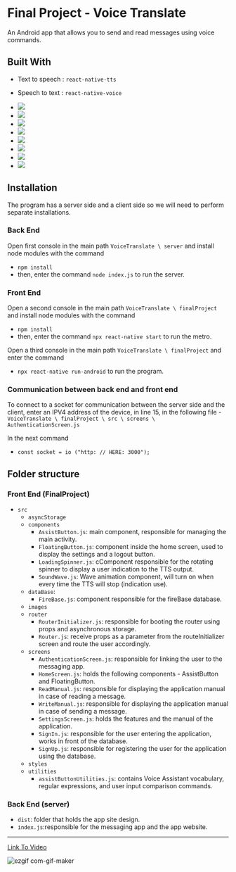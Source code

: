 Final Project - Voice Translate
==============================
An Android app that allows you to send and read messages using voice commands.

## Built With

- Text to speech : `react-native-tts`

- Speech to text : `react-native-voice`

 * <img src="https://img.shields.io/badge/React_Native-20232A?style=for-the-badge&logo=react&logoColor=61DAFB"/>
 * <img src="https://img.shields.io/badge/firebase-ffca28?style=for-the-badge&logo=firebase&logoColor=black"/>
 * <img src="https://img.shields.io/badge/Heroku-430098?style=for-the-badge&logo=heroku&logoColor=white"/>
 * <img src="https://img.shields.io/badge/WhatsApp-25D366?style=for-the-badge&logo=whatsapp&logoColor=white"/>
 * <img src="https://img.shields.io/badge/Node.js-339933?style=for-the-badge&logo=nodedotjs&logoColor=white"/>
 * <img src="https://img.shields.io/badge/Android-3DDC84?style=for-the-badge&logo=android&logoColor=white"/>    
 * <img src="https://img.shields.io/badge/Express.js-000000?style=for-the-badge&logo=express&logoColor=white"/> 
 * <img src="https://img.shields.io/badge/Socket.io-010101?&style=for-the-badge&logo=Socket.io&logoColor=white"/>
    
    
## Installation

The program has a server side and a client side so we will need to perform separate installations.

### Back End 

Open first console in the main path `VoiceTranslate \ server` and install node modules with the command 
- `npm install` 
- then, enter the command `node index.js` to run the server.

### Front End 

Open a second console in the main path `VoiceTranslate \ finalProject` and install node modules with the command
- `npm install `
- then, enter the command `npx react-native start` to run the metro.

Open a third console in the main path `VoiceTranslate \ finalProject`
and enter the command 
- `npx react-native run-android` to run the program.

### Communication between back end and front end

To connect to a socket for communication between the server side and the client, enter an IPV4 address of the device, in line 15, in the following file - 
`VoiceTranslate \ finalProject \ src \ screens \ AuthenticationScreen.js`

In the next command 
- `const socket = io ("http: // HERE: 3000");`


## Folder structure

### Front End (FinalProject)

- `src`
  - `asyncStorage`
  - `components`
    - `AssistButton.js`: main component, responsible for managing the main activity.
    - `FloatingButton.js`: component inside the home screen, used to display the settings and a logout button.
    - `LoadingSpinner.js`: cComponent responsible for the rotating spinner to display a user indication to the TTS output.
    - `SoundWave.js`: Wave animation component, will turn on when every time the TTS will stop (indication use).
  - `dataBase`:
      - `FireBase.js`: component responsible for the fireBase database.
  - `images`
  - `router`
    - `RouterInitializer.js`: responsible for booting the router using props and asynchronous storage.
    - `Router.js`: receive props as a parameter from the routeInitializer screen and route the user accordingly.
  - `screens`
      - `AuthenticationScreen.js`: responsible for linking the user to the messaging app.
      - `HomeScreen.js`: holds the following components - AssistButton and FloatingButton.
      - `ReadManual.js`: responsible for displaying the application manual in case of reading a message.
      - `WriteManual.js`: responsible for displaying the application manual in case of sending a message.
      - `SettingsScreen.js`: holds the features and the manual of the application.
      - `SignIn.js`: responsible for the user entering the application, works in front of the database.
      - `SignUp.js`: responsible for registering the user for the application using the database.
  - `styles`
  - `utilities`
    - `assistButtonUtilities.js`: contains Voice Assistant vocabulary, regular expressions, and user input comparison commands.


### Back End (server)

- `dist`: folder that holds the app site design.
- `index.js`:responsible for the messaging app and the app website.


------------------------------------------

<a href="https://youtu.be/4JjLlzOsjo4 ">Link To Video</a>

![ezgif com-gif-maker](https://user-images.githubusercontent.com/74188589/179405846-026f1b44-ffca-43c1-9b57-1bc2a582c875.gif)
